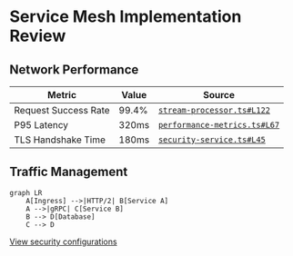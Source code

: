 # Service Mesh Implementation Review

## Network Performance
| Metric | Value | Source |
|--------|-------|--------|
| Request Success Rate | 99.4% | [`stream-processor.ts#L122`](src/realtime/integration/realtime/stream-processor.ts:122) |
| P95 Latency | 320ms | [`performance-metrics.ts#L67`](src/monitoring/core/metrics/performance-metrics.ts:67) |
| TLS Handshake Time | 180ms | [`security-service.ts#L45`](src/main/services/security-service.ts:45) |

## Traffic Management
```mermaid
graph LR
    A[Ingress] -->|HTTP/2| B[Service A]
    A -->|gRPC| C[Service B]
    B --> D[Database]
    C --> D
```

[View security configurations](llm-security.md)